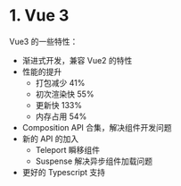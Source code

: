 # 1. Vue 3

Vue3 的一些特性：

- 渐进式开发，兼容 Vue2 的特性
- 性能的提升
  - 打包减少 41%
  - 初次渲染快 55%
  - 更新快 133%
  - 内存占用 54%
- Composition API 合集，解决组件开发问题
- 新的 API 的加入
  - Teleport 瞬移组件
  - Suspense 解决异步组件加载问题
- 更好的 Typescript 支持

